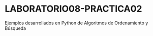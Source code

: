 # LABORATORIO08-PRACTICA02
Ejemplos desarrollados en Python de Algoritmos de Ordenamiento y Búsqueda
